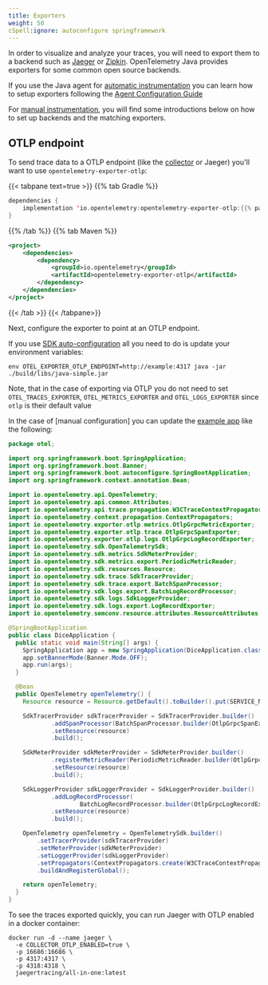 ```yaml
---
title: Exporters
weight: 50
cSpell:ignore: autoconfigure springframework
---
```


In order to visualize and analyze your traces, you will need to export them to a
backend such as [Jaeger](https://www.jaegertracing.io/) or
[Zipkin](https://zipkin.io/). OpenTelemetry Java provides exporters for some
common open source backends.

If you use the Java agent for
[automatic instrumentation](/docs/instrumentation/java/automatic) you can learn
how to setup exporters following the
[Agent Configuration Guide](/docs/instrumentation/java/automatic/agent-config)

For [manual instrumentation](/docs/instrumentation/java/manual), you will find
some introductions below on how to set up backends and the matching exporters.

## OTLP endpoint

To send trace data to a OTLP endpoint (like the [collector](/docs/collector) or
Jaeger) you'll want to use `opentelemetry-exporter-otlp`:

{{< tabpane text=true >}} {{% tab Gradle %}}

```kotlin
dependencies {
    implementation 'io.opentelemetry:opentelemetry-exporter-otlp:{{% param javaVersion %}}'
}
```

{{% /tab %}} {{% tab Maven %}}

```xml
<project>
    <dependencies>
        <dependency>
            <groupId>io.opentelemetry</groupId>
            <artifactId>opentelemetry-exporter-otlp</artifactId>
        </dependency>
    </dependencies>
</project>
```

{{< /tab >}} {{< /tabpane>}}

Next, configure the exporter to point at an OTLP endpoint.

If you use
[SDK auto-configuration](/docs/instrumentation/java/manual/#automatic-configuration)
all you need to do is update your environment variables:

```shell
env OTEL_EXPORTER_OTLP_ENDPOINT=http://example:4317 java -jar ./build/libs/java-simple.jar
```

Note, that in the case of exporting via OTLP you do not need to set
`OTEL_TRACES_EXPORTER`, `OTEL_METRICS_EXPORTER` and `OTEL_LOGS_EXPORTER` since
`otlp` is their default value

In the case of [manual configuration] you can update the
[example app](/docs/instrumentation/java/manual#example-app) like the following:

```java { hl_lines=["12-14",21,"39-53"] }
package otel;

import org.springframework.boot.SpringApplication;
import org.springframework.boot.Banner;
import org.springframework.boot.autoconfigure.SpringBootApplication;
import org.springframework.context.annotation.Bean;

import io.opentelemetry.api.OpenTelemetry;
import io.opentelemetry.api.common.Attributes;
import io.opentelemetry.api.trace.propagation.W3CTraceContextPropagator;
import io.opentelemetry.context.propagation.ContextPropagators;
import io.opentelemetry.exporter.otlp.metrics.OtlpGrpcMetricExporter;
import io.opentelemetry.exporter.otlp.trace.OtlpGrpcSpanExporter;
import io.opentelemetry.exporter.otlp.logs.OtlpGrpcLogRecordExporter;
import io.opentelemetry.sdk.OpenTelemetrySdk;
import io.opentelemetry.sdk.metrics.SdkMeterProvider;
import io.opentelemetry.sdk.metrics.export.PeriodicMetricReader;
import io.opentelemetry.sdk.resources.Resource;
import io.opentelemetry.sdk.trace.SdkTracerProvider;
import io.opentelemetry.sdk.trace.export.BatchSpanProcessor;
import io.opentelemetry.sdk.logs.export.BatchLogRecordProcessor;
import io.opentelemetry.sdk.logs.SdkLoggerProvider;
import io.opentelemetry.sdk.logs.export.LogRecordExporter;
import io.opentelemetry.semconv.resource.attributes.ResourceAttributes;

@SpringBootApplication
public class DiceApplication {
  public static void main(String[] args) {
    SpringApplication app = new SpringApplication(DiceApplication.class);
    app.setBannerMode(Banner.Mode.OFF);
    app.run(args);
  }

  @Bean
  public OpenTelemetry openTelemetry() {
    Resource resource = Resource.getDefault().toBuilder().put(SERVICE_NAME, "dice-server").put(SERVICE_VERSION, "0.1.0").build();

    SdkTracerProvider sdkTracerProvider = SdkTracerProvider.builder()
            .addSpanProcessor(BatchSpanProcessor.builder(OtlpGrpcSpanExporter.builder().build()).build())
            .setResource(resource)
            .build();

    SdkMeterProvider sdkMeterProvider = SdkMeterProvider.builder()
            .registerMetricReader(PeriodicMetricReader.builder(OtlpGrpcMetricExporter.builder().build()).build())
            .setResource(resource)
            .build();

    SdkLoggerProvider sdkLoggerProvider = SdkLoggerProvider.builder()
            .addLogRecordProcessor(
                    BatchLogRecordProcessor.builder(OtlpGrpcLogRecordExporter.builder().build()).build())
            .setResource(resource)
            .build();

    OpenTelemetry openTelemetry = OpenTelemetrySdk.builder()
        .setTracerProvider(sdkTracerProvider)
        .setMeterProvider(sdkMeterProvider)
        .setLoggerProvider(sdkLoggerProvider)
        .setPropagators(ContextPropagators.create(W3CTraceContextPropagator.getInstance()))
        .buildAndRegisterGlobal();

    return openTelemetry;
  }
}
```

To see the traces exported quickly, you can run Jaeger with OTLP enabled in a
docker container:

```shell
docker run -d --name jaeger \
  -e COLLECTOR_OTLP_ENABLED=true \
  -p 16686:16686 \
  -p 4317:4317 \
  -p 4318:4318 \
  jaegertracing/all-in-one:latest
```
